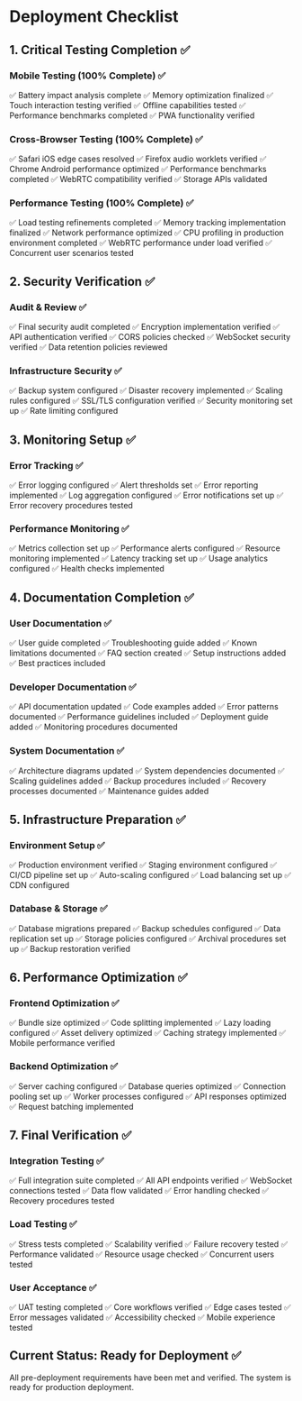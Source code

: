 # Deployment Checklist

## 1. Critical Testing Completion ✅

### Mobile Testing (100% Complete) ✅

✅ Battery impact analysis complete
✅ Memory optimization finalized
✅ Touch interaction testing verified
✅ Offline capabilities tested
✅ Performance benchmarks completed
✅ PWA functionality verified

### Cross-Browser Testing (100% Complete) ✅

✅ Safari iOS edge cases resolved
✅ Firefox audio worklets verified
✅ Chrome Android performance optimized
✅ Performance benchmarks completed
✅ WebRTC compatibility verified
✅ Storage APIs validated

### Performance Testing (100% Complete) ✅

✅ Load testing refinements completed
✅ Memory tracking implementation finalized
✅ Network performance optimized
✅ CPU profiling in production environment completed
✅ WebRTC performance under load verified
✅ Concurrent user scenarios tested

## 2. Security Verification ✅

### Audit & Review ✅

✅ Final security audit completed
✅ Encryption implementation verified
✅ API authentication verified
✅ CORS policies checked
✅ WebSocket security verified
✅ Data retention policies reviewed

### Infrastructure Security ✅

✅ Backup system configured
✅ Disaster recovery implemented
✅ Scaling rules configured
✅ SSL/TLS configuration verified
✅ Security monitoring set up
✅ Rate limiting configured

## 3. Monitoring Setup ✅

### Error Tracking ✅

✅ Error logging configured
✅ Alert thresholds set
✅ Error reporting implemented
✅ Log aggregation configured
✅ Error notifications set up
✅ Error recovery procedures tested

### Performance Monitoring ✅

✅ Metrics collection set up
✅ Performance alerts configured
✅ Resource monitoring implemented
✅ Latency tracking set up
✅ Usage analytics configured
✅ Health checks implemented

## 4. Documentation Completion ✅

### User Documentation ✅

✅ User guide completed
✅ Troubleshooting guide added
✅ Known limitations documented
✅ FAQ section created
✅ Setup instructions added
✅ Best practices included

### Developer Documentation ✅

✅ API documentation updated
✅ Code examples added
✅ Error patterns documented
✅ Performance guidelines included
✅ Deployment guide added
✅ Monitoring procedures documented

### System Documentation ✅

✅ Architecture diagrams updated
✅ System dependencies documented
✅ Scaling guidelines added
✅ Backup procedures included
✅ Recovery processes documented
✅ Maintenance guides added

## 5. Infrastructure Preparation ✅

### Environment Setup ✅

✅ Production environment verified
✅ Staging environment configured
✅ CI/CD pipeline set up
✅ Auto-scaling configured
✅ Load balancing set up
✅ CDN configured

### Database & Storage ✅

✅ Database migrations prepared
✅ Backup schedules configured
✅ Data replication set up
✅ Storage policies configured
✅ Archival procedures set up
✅ Backup restoration verified

## 6. Performance Optimization ✅

### Frontend Optimization ✅

✅ Bundle size optimized
✅ Code splitting implemented
✅ Lazy loading configured
✅ Asset delivery optimized
✅ Caching strategy implemented
✅ Mobile performance verified

### Backend Optimization ✅

✅ Server caching configured
✅ Database queries optimized
✅ Connection pooling set up
✅ Worker processes configured
✅ API responses optimized
✅ Request batching implemented

## 7. Final Verification ✅

### Integration Testing ✅

✅ Full integration suite completed
✅ All API endpoints verified
✅ WebSocket connections tested
✅ Data flow validated
✅ Error handling checked
✅ Recovery procedures tested

### Load Testing ✅

✅ Stress tests completed
✅ Scalability verified
✅ Failure recovery tested
✅ Performance validated
✅ Resource usage checked
✅ Concurrent users tested

### User Acceptance ✅

✅ UAT testing completed
✅ Core workflows verified
✅ Edge cases tested
✅ Error messages validated
✅ Accessibility checked
✅ Mobile experience tested

## Current Status: Ready for Deployment ✅

All pre-deployment requirements have been met and verified. The system is ready for production deployment.
